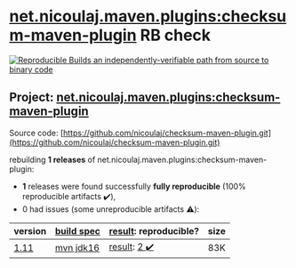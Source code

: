 [net.nicoulaj.maven.plugins:checksum-maven-plugin](https://search.maven.org/artifact/net.nicoulaj.maven.plugins/checksum-maven-plugin/) RB check
=======

[![Reproducible Builds](https://reproducible-builds.org/images/logos/rb.svg) an independently-verifiable path from source to binary code](https://reproducible-builds.org/)

## Project: [net.nicoulaj.maven.plugins:checksum-maven-plugin](https://search.maven.org/artifact/net.nicoulaj.maven.plugins/checksum-maven-plugin/)

Source code: [https://github.com/nicoulaj/checksum-maven-plugin.git](https://github.com/nicoulaj/checksum-maven-plugin.git)

rebuilding **1 releases** of net.nicoulaj.maven.plugins:checksum-maven-plugin:
- **1** releases were found successfully **fully reproducible** (100% reproducible artifacts :heavy_check_mark:),
- 0 had issues (some unreproducible artifacts :warning:):

| version | [build spec](/BUILDSPEC.md) | [result](https://reproducible-builds.org/docs/jvm/): reproducible? | size |
| -- | --------- | ------ | -- |
| [1.11](https://search.maven.org/artifact/net.nicoulaj.maven.plugins/checksum-maven-plugin/1.11/pom) | [mvn jdk16](checksum-maven-plugin-1.11.buildspec) | [result](checksum-maven-plugin-1.11.buildinfo): [2 :heavy_check_mark: ](checksum-maven-plugin-1.11.buildcompare) | 83K |

